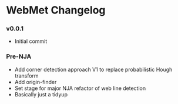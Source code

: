 # WebMet Changelog

### v0.0.1
- Initial commit

### Pre-NJA
- Add corner detection approach V1 to replace probabilistic Hough transform
- Add origin-finder
- Set stage for major NJA refactor of web line detection
- Basically just a tidyup

